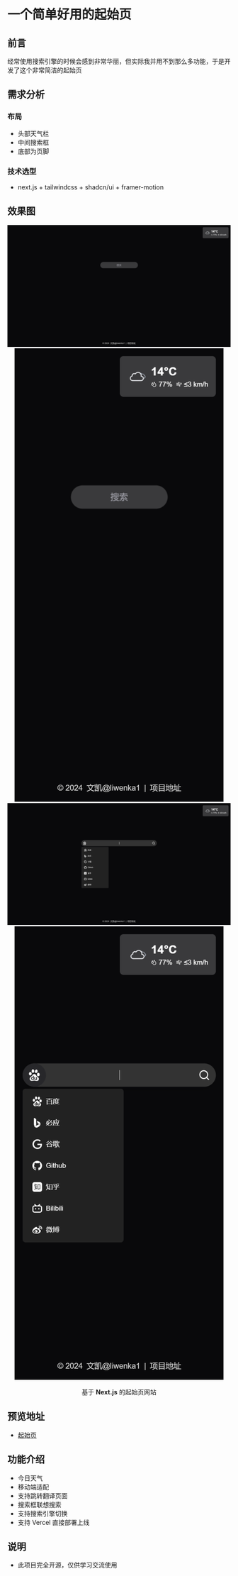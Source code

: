 # 一个简单好用的起始页

## 前言
经常使用搜索引擎的时候会感到非常华丽，但实际我并用不到那么多功能，于是开发了这个非常简洁的起始页

## 需求分析

### 布局

- 头部天气栏
- 中间搜索框
- 底部为页脚

### 技术选型

- next.js + tailwindcss + shadcn/ui + framer-motion
<a name="mBT0p"></a>
## 效果图
<p align="center">
  <img src="/public/pc.png"  alt="pc">
  <img src="/public/phone.png"  alt="phone">
  <img src="/public/pc-active.png"  alt="pc-active">
  <img src="/public/phone-active.png"  alt="phone-active">
</P>

<p align="center"> 基于 <b>Next.js</b> 的起始页网站 </p>


## 预览地址

- [起始页](https://s.liwenkai.fun)

## 功能介绍

- 今日天气
- 移动端适配
- 支持跳转翻译页面
- 搜索框联想搜索
- 支持搜索引擎切换
- 支持 Vercel 直接部署上线

## 说明

- 此项目完全开源，仅供学习交流使用
